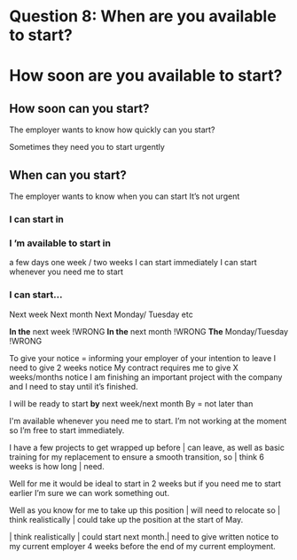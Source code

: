 # Question 8: When are you available to start?

# How soon are you available to start?

## How soon can you start?
The employer wants to know how quickly can you start?

Sometimes they need you to start urgently

## When can you start?
The employer wants to know when you can start
It’s not urgent

### I can start in
### I ’m available to start in

a few days
one week / two weeks
I can start immediately
I can start whenever you need me to start

### I can start...

Next week
Next month
Next Monday/ Tuesday etc

**In the** next week !WRONG
**In the** next month !WRONG
**The** Monday/Tuesday !WRONG


To give your notice = informing your employer of your
intention to leave
I need to give 2 weeks notice
My contract requires me to give X weeks/months notice
I am finishing an important project with the company and I need to stay until it’s finished.

I will be ready to start **by** next week/next month
By = not later than

I'm available whenever you need me to
start. I’m not working at the moment so I’m
free to start immediately.

I have a few projects to get wrapped up
before | can leave, as well as basic training
for my replacement to ensure a smooth
transition, so | think 6 weeks is how long |
need.

Well for me it would be ideal to start in 2
weeks but if you need me to start earlier
I’m sure we can work something out.

Well as you know for me to take up this
position | will need to relocate so | think
realistically | could take up the position at
the start of May.

| think realistically | could start next month.|
need to give written notice to my current
employer 4 weeks before the end of my
current employment.


